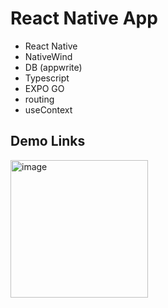 # React Native App

- React Native
- NativeWind
- DB (appwrite)
- Typescript
- EXPO GO
- routing
- useContext

## Demo Links

<img width="220" alt="image" src="https://github.com/user-attachments/assets/578e464a-18f7-4b32-9726-fbf5e9ff7df1" />
